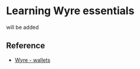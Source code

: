 # Learning Wyre essentials

will be added

## Reference

- [Wyre - wallets](https://docs.sendwyre.com/docs/wallet-overview-1)
